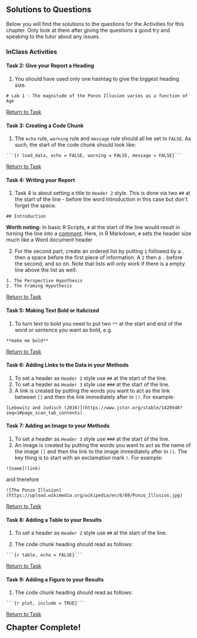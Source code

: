 
## Solutions to Questions

Below you will find the solutions to the questions for the Activities for this chapter. Only look at them after giving the questions a good try and speaking to the tutor about any issues.

### InClass Activities

#### Task 2: Give your Report a Heading 

1. You should have used only one hashtag to give the biggest heading size.

`# Lab 1 - The magnitude of the Ponzo Illusion varies as a function of Age`

[Return to Task](#Ch1InClassQueT2)

#### Task 3: Creating a Code Chunk

1. The `echo` rule, `warning` rule and `message` rule should all be set to `FALSE`. As such, the start of the code chunk should look like:

<div class='verbatim'><code>&#96;&#96;&#96;{r load_data, echo = FALSE, warning = FALSE, message = FALSE}</code><code>&#96;&#96;&#96;</code></div>

[Return to Task](#Ch1InClassQueT3)

#### Task 4: Writing your Report

1. Task 4 is about setting a title to `Header 2` style. This is done via two `##` at the start of the line - before the word Introduction in this case but don't forget the space. 

`## Introduction`

**Worth noting:** In basic R Scripts, `#` at the start of the line would result in turning the line into a <a class='glossary' target='_blank' title='You can annotate .R files or chunks in R Markdown files with comments by prefacing each line of the comment with one or more hash symbols (#).' href='https://psyteachr.github.io/glossary/c#comment'>comment</a>. Here, in R Markdown,  `#` sets the header size much like a Word document header

2. For the second part, create an ordered list by putting `1` followed by a `.` then a space before the first piece of information. A `2` then a `.` before the second, and so on. Note that lists will only work if there is a empty line above the list as well:

```
1. The Perspective Hypothesis
2. The Framing Hypothesis
```

[Return to Task](#Ch1InClassQueT4)

#### Task 5: Making Text Bold or Italicized

1. To turn text to bold you need to put two `**` at the start and end of the word or sentence you want as bold, e.g.

```
**make me bold**
```

[Return to Task](#Ch1InClassQueT5)

#### Task 6: Adding Links to the Data in your Methods

1. To set a header as `Header 2` style use `##` at the start of the line.
2. To set a header as `Header 3` style use `###` at the start of the line.
3. A link is created by putting the words you want to act as the link between `[]` and then the link immediately after in `()`. For example:

```
[Lebowitz and Judisch (2016)](https://www.jstor.org/stable/1420548?seq=1#page_scan_tab_contents)
```

#### Task 7: Adding an Image to your Methods

1. To set a header as `Header 3` style use `###` at the start of the line.
2. An image is created by putting the words you want to act as the name of the image `[]` and then the link to the image immediately after in `()`. The key thing is to start with an exclamation mark `!`. For example:

```
![name](link)
```

and therefore

```
![The Ponzo Illusion](https://upload.wikimedia.org/wikipedia/en/8/89/Ponzo_Illusion.jpg)
```

[Return to Task](#Ch1InClassQueT7)

#### Task 8: Adding a Table to your Results

1. To set a header as `Header 2` style use `##` at the start of the line.

2. The code chunk heading should read as follows:

<div class='verbatim'><code>&#96;&#96;&#96;{r table, echo = FALSE}</code><code>&#96;&#96;&#96;</code></div>

[Return to Task](#Ch1InClassQueT8)

#### Task 9: Adding a Figure to your Results

1. The code chunk heading should read as follows:

<div class='verbatim'><code>&#96;&#96;&#96;{r plot, include = TRUE}</code><code>&#96;&#96;&#96;</code></div>

[Return to Task](#Ch1InClassQueT9)

<span style="font-size: 22px; font-weight: bold; color: var(--purple);">Chapter Complete!</span>
